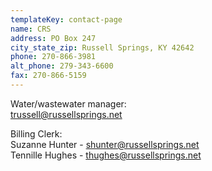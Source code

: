 ```yaml
---
templateKey: contact-page
name: CRS
address: PO Box 247
city_state_zip: Russell Springs, KY 42642
phone: 270-866-3981
alt_phone: 279-343-6600
fax: 270-866-5159
---
```

Water/wastewater manager:  
<a href="mail:trussell@russellsprings.net">trussell@russellsprings.net</a>  

Billing Clerk:  
Suzanne Hunter - <a href="mail:shunter@russellsprings.net">shunter@russellsprings.net</a>  
Tennille Hughes - <a href="mail:thughes@russellsprings.net">thughes@russellsprings.net</a>
